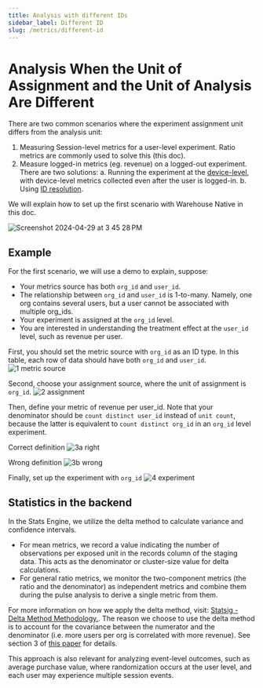 ```yaml
---
title: Analysis with different IDs
sidebar_label: Different ID
slug: /metrics/different-id
---
```


# Analysis When the Unit of Assignment and the Unit of Analysis Are Different

There are two common scenarios where the experiment assignment unit differs from the analysis unit:
1. Measuring Session-level metrics for a user-level experiment.  Ratio metrics are commonly used to solve this (this doc).
2. Measure logged-in metrics (eg. revenue) on a logged-out experiment.  There are two solutions:
  a. Running the experiment at the [device-level](https://docs.statsig.com/experiments-plus/experimentation/choosing-randomization-unit#other-stable-identifiers), with device-level metrics collected even after the user is logged-in.
  b. Using [ID resolution](https://docs.statsig.com/statsig-warehouse-native/features/id-resolution).

We will explain how to set up the first scenario with Warehouse Native in this doc.

![Screenshot 2024-04-29 at 3 45 28 PM](https://github.com/statsig-io/docs/assets/139815787/0b75615f-2b66-44f4-b6e0-e0bd3e555199)

## Example
For the first scenario, we will use a demo to explain, suppose: 
- Your metrics source has both `org_id` and `user_id`.
- The relationship between `org_id` and `user_id` is 1-to-many. Namely, one org contains several users, but a user cannot be associated with multiple org_ids.
- Your experiment is assigned at the `org_id` level.
- You are interested in understanding the treatment effect at the `user_id` level, such as revenue per user.


First, you should set the metric source with `org_id` as an ID type. In this table, each row of data should have both `org_id` and `user_id`.
![1 metric source](https://github.com/statsig-io/docs/assets/139815787/a99a4577-8be5-4001-ac4d-2297f3b2fff0)


Second, choose your assignment source, where the unit of assignment is `org_id`.
![2 assignment](https://github.com/statsig-io/docs/assets/139815787/16472cd7-1aa1-44a2-9a6b-0f789ac5308e)


Then, define your metric of revenue per user_id. Note that your denominator should be `count distinct user_id` instead of `unit count`, because the latter is equivalent to `count distinct org_id` in an `org_id` level experiment.

Correct definition
![3a right](https://github.com/statsig-io/docs/assets/139815787/ca4c9076-28e1-4cf8-8aa1-2127def7d771)

Wrong definition
![3b wrong](https://github.com/statsig-io/docs/assets/139815787/7d81e5f7-20b0-440c-a4d8-1281f93c1ece)


Finally, set up the experiment with `org_id`
![4 experiment](https://github.com/statsig-io/docs/assets/139815787/02f9c6bb-0b32-4caf-a529-5bacc2a56d44)


## Statistics in the backend
In the Stats Engine, we utilize the delta method to calculate variance and confidence intervals.
- For mean metrics, we record a value indicating the number of observations per exposed unit in the records column of the staging data. This acts as the denominator or cluster-size value for delta calculations.
- For general ratio metrics, we monitor the two-component metrics (the ratio and the denominator) as independent metrics and combine them during the pulse analysis to derive a single metric from them.

For more information on how we apply the delta method, visit: [Statsig - Delta Method Methodology.](https://docs.statsig.com/stats-engine/methodologies/delta-method). The reason we choose to use the delta method is to account for the covariance between the numerator and the denominator (i.e. more users per org is correlated with more revenue). See section 3 of [this paper](https://alexdeng.github.io/public/files/kdd2018-dm.pdf) for details. 

This approach is also relevant for analyzing event-level outcomes, such as average purchase value, where randomization occurs at the user level, and each user may experience multiple session events.
